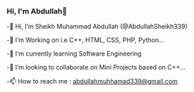 ### Hi, I'm Abdullah👋

-👋 Hi, I’m Sheikh Muhammad Abdullah (@AbdullahSheikh339)

-👀 I’m Working on i.e C++, HTML, CSS, PHP, Python...

-🌱 I’m currently learning Software Engineering

-💞️ I’m looking to collaborate on Mini Projects based on C++...

-📫 How to reach me : abdullahmuhhamad339@gmail.com
